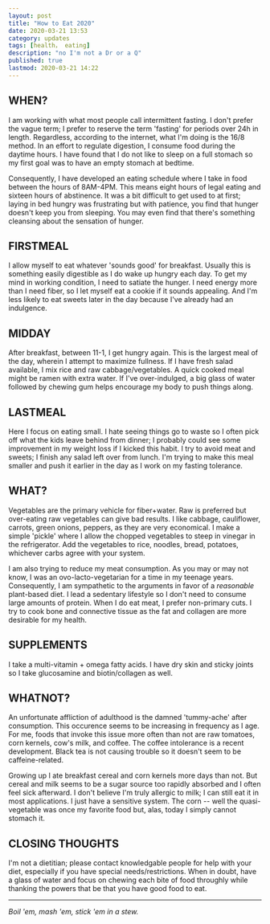 ```yaml
---
layout: post
title: "How to Eat 2020"
date: 2020-03-21 13:53	
category: updates
tags: [health， eating] 
description: "no I'm not a Dr or a Q"
published: true
lastmod: 2020-03-21 14:22
---
```


## WHEN? ##
I am working with what most people call intermittent fasting. I don't prefer the vague term; I prefer to reserve the term 'fasting' for periods over 24h in length. Regardless, according to the internet, what I'm doing is the 16/8 method. In an effort to regulate digestion, I consume food during the daytime hours. I have found that I do not like to sleep on a full stomach so my first goal was to have an empty stomach at bedtime.

Consequently, I have developed an eating schedule where I take in food between the hours of 8AM-4PM. This means eight hours of legal eating and sixteen hours of abstinence. It was a bit difficult to get used to at first; laying in bed hungry was frustrating but with patience, you find that hunger doesn't keep you from sleeping. You may even find that there's something cleansing about the sensation of hunger. 

## FIRSTMEAL ##
I allow myself to eat whatever 'sounds good' for breakfast. Usually this is something easily digestible as I do wake up hungry each day. To get my mind in working condition, I need to satiate the hunger. I need energy more than I need fiber, so I let myself eat a cookie if it sounds appealing. And I'm less likely to eat sweets later in the day because I've already had an indulgence. 

## MIDDAY ##
After breakfast, between 11-1, I get hungry again. This is the largest meal of the day, wherein I attempt to maximize fullness. If I have fresh salad available, I mix rice and raw cabbage/vegetables. A quick cooked meal might be ramen with extra water. If I've over-indulged, a big glass of water followed by chewing gum helps encourage my body to push things along.

## LASTMEAL ##
Here I focus on eating small. I hate seeing things go to waste so I often pick off what the kids leave behind from dinner; I probably could see some improvement in my weight loss if I kicked this habit. I try to avoid meat and sweets; I finish any salad left over from lunch. I'm trying to make this meal smaller and push it earlier in the day as I work on my fasting tolerance.

## WHAT? ##
Vegetables are the primary vehicle for fiber+water. Raw is preferred but over-eating raw vegetables can give bad results. I like cabbage, cauliflower, carrots, green onions, peppers, as they are very economical. I make a simple 'pickle' where I allow the chopped vegetables to steep in vinegar in the refrigerator. Add the vegetables to rice, noodles, bread, potatoes, whichever carbs agree with your system.

I am also trying to reduce my meat consumption. As you may or may not know, I was an ovo-lacto-vegetarian for a time in my teenage years. Consequently, I am sympathetic to the arguments in favor of a _reasonable_ plant-based diet. I lead a sedentary lifestyle so I don't need to consume large amounts of protein. When I do eat meat, I prefer non-primary cuts. I try to cook bone and connective tissue as the fat and collagen are more desirable for my health.

## SUPPLEMENTS ##
I take a multi-vitamin + omega fatty acids. I have dry skin and sticky joints so I take glucosamine and biotin/collagen as well. 

## WHATNOT? ##
An unfortunate affliction of adulthood is the damned 'tummy-ache' after consumption. This occurence seems to be increasing in frequency as I age. For me, foods that invoke this issue more often than not are raw tomatoes, corn kernels, cow's milk, and coffee. The coffee intolerance is a recent development. Black tea is not causing trouble so it doesn't seem to be caffeine-related. 

Growing up I ate breakfast cereal and corn kernels more days than not. But cereal and milk seems to be a sugar source too rapidly absorbed and I often feel sick afterward. I don't believe I'm truly allergic to milk; I can still eat it in most applications. I just have a sensitive system. The corn -- well the quasi-vegetable was once my favorite food but, alas, today I simply cannot stomach it.

## CLOSING THOUGHTS ##
I'm not a dietitian; please contact knowledgable people for help with your diet, especially if you have special needs/restrictions. When in doubt, have a glass of water and focus on chewing each bite of food throughly while thanking the powers that be that you have good food to eat.

*****

_Boil 'em, mash 'em, stick 'em in a stew._

